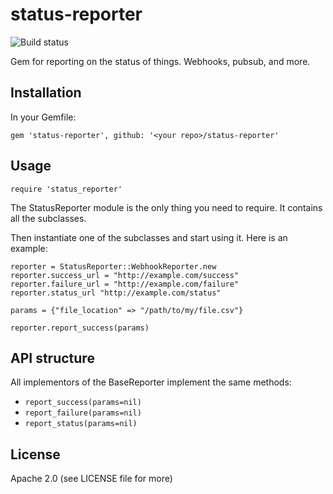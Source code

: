 # status-reporter

![Build status](https://travis-ci.org/thoughtified/status-reporter.svg?branch=master)

Gem for reporting on the status of things. Webhooks, pubsub, and more.

## Installation

In your Gemfile:

    gem 'status-reporter', github: '<your repo>/status-reporter'

## Usage


    require 'status_reporter'

The StatusReporter module is the only thing you need to require. It contains all the subclasses.

Then instantiate one of the subclasses and start using it. Here is an example:

    reporter = StatusReporter::WebhookReporter.new
    reporter.success_url = "http://example.com/success"
    reporter.failure_url = "http://example.com/failure"
    reporter.status_url "http://example.com/status"
  
    params = {"file_location" => "/path/to/my/file.csv"}
  
    reporter.report_success(params)

## API structure

All implementors of the BaseReporter implement the same methods:

- `report_success(params=nil)`
- `report_failure(params=nil)`
- `report_status(params=nil)`

## License

Apache 2.0 (see LICENSE file for more)
